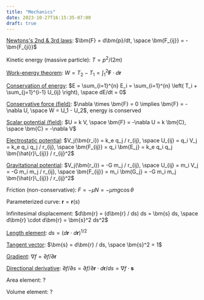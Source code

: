 ```yaml
---
title: "Mechanics"
date: 2023-10-27T16:15:35-07:00
draft: true
---
```


[Newtons's 2nd & 3rd laws](https://en.wikipedia.org/wiki/Newton%27s_laws_of_motion):
$\bm{F} = d\bm{p}/dt, \space \bm{F_{ij}} = -\bm{F_{ji}}$

Kinetic energy (massive particle):
$T = p^2/(2 m)$

[Work-energy theorem](https://www.feynmanlectures.caltech.edu/I_13.html):
$W = T_2 - T_1 = \int_1^2 \bm{F} \cdot d\bm{r}$

[Conservation of energy](https://www.feynmanlectures.caltech.edu/I_13.html):
$E = \sum_{i=1}^{n} E_i = \sum_{i=1}^{n} \left( T_i + \sum_{j=1}^{i-1} U_{ij} \right), \space dE/dt = 0$

[Conservative force (field)](https://en.wikipedia.org/wiki/Conservative_force):
$\nabla \times \bm{F} = 0 \implies \bm{F} = -\nabla U, \space W = U_1 - U_2$, energy is conserved

[Scalar potential (field)](https://www.feynmanlectures.caltech.edu/I_14.html):
$U = k V, \space \bm{F} = -\nabla U = k \bm{C}, \space \bm{C} = -\nabla V$

[Electrostatic potential](https://en.wikipedia.org/wiki/Electric_potential):
$V_j(\bm{r_i}) = k_e q_j / r_{ij}, \space U_{ij} = q_i V_j = k_e q_i q_j / r_{ij}, \space \bm{F_{ij}} = q_i \bm{E_j} = k_e q_i q_j \bm{\hat{r}\_{ij}} / r_{ij}^2$

[Gravitational potential](https://en.wikipedia.org/wiki/Gravitational_potential):
$V_j(\bm{r_i}) = -G m_j / r_{ij}, \space U_{ij} = m_i V_j = -G m_i m_j / r_{ij}, \space \bm{F_{ij}} = m_i \bm{G_j} = -G m_i m_j \bm{\hat{r}\_{ij}} / r_{ij}^2$

Friction (non-conservative):
$F = -\mu N = -\mu m g \cos{\theta}$

Parameterized curve:
$\bm{r} = \bm{r}(s)$

Infinitesimal displacement:
$d\bm{r} = (d\bm{r} / ds) ds = \bm{s} ds, \space d\bm{r} \cdot d\bm{r} = \bm{s}^2 ds^2$

[Length element](https://en.wikipedia.org/wiki/Line_element):
$ds = (d\bm{r} \cdot d\bm{r})^{1/2}$

[Tangent vector](https://en.wikipedia.org/wiki/Tangent_vector):
$\bm{s} = d\bm{r} / ds, \space \bm{s}^2 = 1$

[Gradient](https://en.wikipedia.org/wiki/Gradient):
$\nabla f = \partial f / \partial \bm{r}$

[Directional derivative](https://en.wikipedia.org/wiki/Directional_derivative):
$\partial f/\partial s = \partial f / \partial \bm{r} \cdot d\bm{r} / ds = \nabla f \cdot \bm{s}$

Area element:
$?$

Volume element:
$?$
